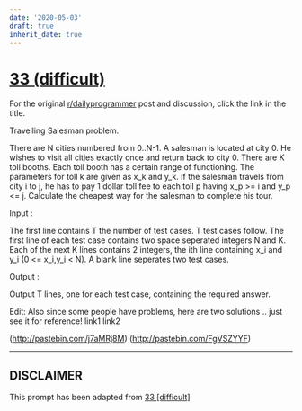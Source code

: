 ```yaml
---
date: '2020-05-03'
draft: true
inherit_date: true
---
```


# [33 (difficult)](https://www.reddit.com/r/dailyprogrammer/comments/rl2g9/3302012_challenge_33_difficult/)

For the original [r/dailyprogrammer](https://www.reddit.com/r/dailyprogrammer/) post and discussion, click the link in the title.

Travelling Salesman problem.

There are N cities numbered from 0..N-1. A salesman is located at city 0. He wishes to visit all cities exactly once and return back to city 0. There are K toll booths. Each toll booth has a certain range of functioning. The parameters for toll k are given as x_k and y_k. If the salesman travels from city i to j, he has to pay 1 dollar toll fee to each toll p having x_p >= i and y_p <= j. Calculate the cheapest way for the salesman to complete his tour.

Input :

The first line contains T the number of test cases. T test cases follow. The first line of each test case contains two space seperated integers N and K. Each of the next K lines contains 2 integers, the ith line containing x_i and y_i (0 <= x_i,y_i < N). A blank line seperates two test cases.

Output :

Output T lines, one for each test case, containing the required answer.

Edit: Also since some people have problems, here are two solutions .. just see it for reference!  link1 link2

(http://pastebin.com/j7aMRj8M)
(http://pastebin.com/FgVSZYYF)

----
## **DISCLAIMER**
This prompt has been adapted from [33 [difficult]](https://www.reddit.com/r/dailyprogrammer/comments/rl2g9/3302012_challenge_33_difficult/
)
